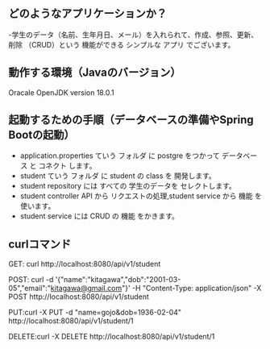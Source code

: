 ## どのようなアプリケーションか？

-学生のデータ（名前、生年月日、メール）を入れられて、作成、参照、更新、削除 （CRUD）という 機能ができる シンプルな アプリ でございます。

## 動作する環境（Javaのバージョン）

Oracale OpenJDK version 18.0.1

## 起動するための手順（データベースの準備やSpring Bootの起動）

- application.properties ていう フォルダ に postgre をつかって データベース と コネクト します。
- student ていう フォルダ に student の class を 開発します。
- student repository には すべての 学生のデータを セレクトします。
- student controller API から リクエストの処理,student service から 機能 を使います。
- student service には CRUD の 機能 をかきます。

## curlコマンド

GET: curl http://localhost:8080/api/v1/student

POST: curl -d '{"name":"kitagawa","dob":"2001-03-05","email":"kitagawa@gmail.com"}' -H "Content-Type: application/json"
-X POST http://localhost:8080/api/v1/student

PUT:curl -X PUT -d "name=gojo&dob=1936-02-04" http://localhost:8080/api/v1/student/1

DELETE:curl -X DELETE http://localhost:8080/api/v1/student/1  
